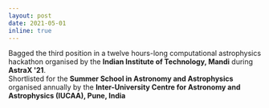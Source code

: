 ```yaml
---
layout: post
date: 2021-05-01
inline: true
---
```


Bagged the third position in a twelve hours-long computational astrophysics hackathon organised by the <b>Indian Institute of Technology, Mandi</b> during <b>AstraX '21</b>.<br>
Shortlisted for the <b>Summer School in Astronomy and Astrophysics</b> organised annually by the <b>Inter-University Centre for Astronomy and Astrophysics (IUCAA), Pune, India</b>



